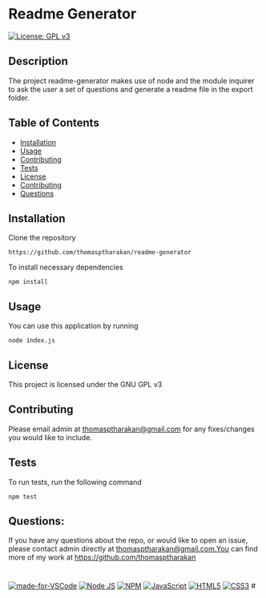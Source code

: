 # Readme Generator
[![License: GPL v3](https://img.shields.io/badge/License-GPLv3-blue.svg)](https://www.gnu.org/licenses/gpl-3.0)
## Description
 The project readme-generator makes use of node and the module inquirer to ask the user a set of questions and generate a readme file in the export folder.
## Table of Contents
- [Installation](#installation)
- [Usage](#usage)
- [Contributing](#contributing)
- [Tests](#tests)
- [License](#license)
- [Contributing](#contributing)
- [Questions](#questions)
## Installation
 Clone the repository
```
https://github.com/thomasptharakan/readme-generator
```
To install necessary dependencies
```
npm install
```
## Usage
You can use this application by running
```
node index.js
```
## License
This project is licensed under the GNU GPL v3
## Contributing
Please email admin at thomasptharakan@gmail.com for any fixes/changes you would like to include.
## Tests
To run tests, run the following command
```
npm test
```
## Questions:
If you have any questions about the repo, or would like to open an issue, please contact admin directly at thomasptharakan@gmail.com.You can find more of my work at https://github.com/thomasptharakan
#
 [![made-for-VSCode](https://img.shields.io/badge/Visual_Studio-5C2D91?style=for-the-badge&logo=visual%20studio&logoColor=white)](https://code.visualstudio.com/)  [![Node JS](https://img.shields.io/badge/Node.js-339933?style=for-the-badge&logo=nodedotjs&logoColor=white)](https://nodejs.org/en/)  [![NPM](https://img.shields.io/badge/npm-CB3837?style=for-the-badge&logo=npm&logoColor=white)](https://nodejs.org/en/)  [![JavaScript](https://img.shields.io/badge/JavaScript-323330?style=for-the-badge&logo=javascript&logoColor=F7DF1E)](https://www.javascript.com/)  [![HTML5](https://img.shields.io/badge/HTML5-E34F26?style=for-the-badge&logo=html5&logoColor=white)](https://www.w3schools.com/html/)  [![CSS3](https://img.shields.io/badge/CSS3-1572B6?style=for-the-badge&logo=css3&logoColor=white)](https://www.w3schools.com/css/) #
